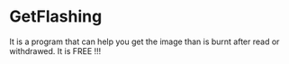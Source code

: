 # GetFlashing
It is a program that can help you get the image than is burnt after read or withdrawed.
It is FREE !!!
